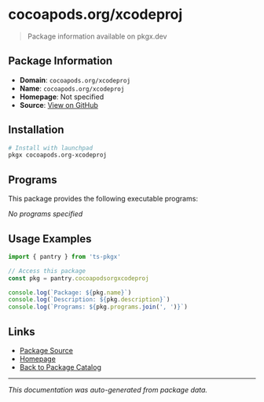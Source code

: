 # cocoapods.org/xcodeproj

> Package information available on pkgx.dev

## Package Information

- **Domain**: `cocoapods.org/xcodeproj`
- **Name**: `cocoapods.org/xcodeproj`
- **Homepage**: Not specified
- **Source**: [View on GitHub](https://github.com/pkgxdev/pantry/tree/main/projects/cocoapods.org/xcodeproj/package.yml)

## Installation

```bash
# Install with launchpad
pkgx cocoapods.org-xcodeproj
```

## Programs

This package provides the following executable programs:

*No programs specified*

## Usage Examples

```typescript
import { pantry } from 'ts-pkgx'

// Access this package
const pkg = pantry.cocoapodsorgxcodeproj

console.log(`Package: ${pkg.name}`)
console.log(`Description: ${pkg.description}`)
console.log(`Programs: ${pkg.programs.join(', ')}`)
```

## Links

- [Package Source](https://github.com/pkgxdev/pantry/tree/main/projects/cocoapods.org/xcodeproj/package.yml)
- [Homepage](#)
- [Back to Package Catalog](../package-catalog.md)

---

*This documentation was auto-generated from package data.*
